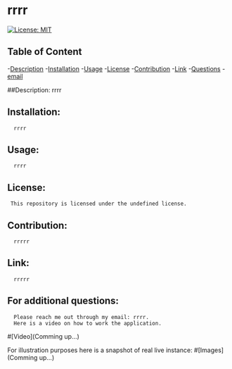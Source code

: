 # rrrr
  
[![License: MIT](https://img.shields.io/badge/License-MIT-yellow.svg)](https://opensource.org/licenses/MIT)
  
  ## Table of Content

  -[Description](#Description)
  -[Installation](#Installation)
  -[Usage](#Usage)
  -[License](#Licenses)
  -[Contribution](#Contribution)
  -[Link](#Link)
  -[Questions](#Questions)
  -[email](#email)
  
  ##Description: 
      rrrr

  ## Installation:
      rrrr

  ## Usage:
      rrrr
  
  ## License:
     This repository is licensed under the undefined license.

  ## Contribution:
      rrrrr

  ## Link:  
      rrrrr

  ## For additional questions:
      Please reach me out through my email: rrrr.
      Here is a video on how to work the application.
   #[Video](Comming up...)
   
   For illustration purposes here is a snapshot of real live instance:
   #[Images](Comming up...)
   
   